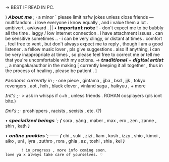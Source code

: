   → BEST IF READ IN PC.

⟩ 𝘼𝙗𝙤𝙪𝙩 𝙢𝙚 ;
· a minor ` please limit nsfw jokes unless close friends
— multifandom . i love everyone i know equally , and i value them a lot . ambivert . awkward . 
|| • 𝗶𝗺𝗽𝗼𝗿𝘁𝗮𝗻𝘁 𝗻𝗼𝘁𝗲 ! - don't expect me to be bubbly all the time . laggy / low internet connection . i have attachment issues . can be sensitive sometimes ..
· i can be very clingy, or distant at times . comfort , feel free to vent , but don't always expect me to reply , though I am a good listener .
 a fellow music lover , pls give suggestions . 
  also if anything, i can be very inappropriate at times , so please feel free to correct me or tell me that you're uncomfortable with my actions.
    → 𝙩𝙧𝙖𝙙𝙞𝙩𝙞𝙤𝙣𝙖𝙡 + 𝙙𝙞𝙜𝙞𝙩𝙖𝙡 𝙖𝙧𝙩𝙞𝙨𝙩 ,, a mangaka/author in the making
[ currently keeping it all together , thus in the process of healing , please be patient . ]

𝘍𝘢𝘯𝘥𝘰𝘮𝘴 𝘤𝘶𝘳𝘳𝘦𝘯𝘵𝘭𝘺 𝘪𝘯 ;
· one piece , gintama , jjba , bsd , jjk , tokyo revengers , aot , hxh , black clover , vinland saga , haikyuu , + more 

𝘐𝘯𝘵'𝘴 ;
· > ask in whisps if c+h , unless friends . ROHAN cosplayers (pls iont bite.) 

𝘋𝘯𝘪'𝘴 ; 
· proshippers , racists , sexists , etc. (?)

• 𝙨𝙥𝙚𝙘𝙞𝙖𝙡𝙞𝙯𝙚𝙙 𝙗𝙚𝙞𝙣𝙜𝙨 `;
⟨ sora , yáng , maber , max , ero , zen , zanne , shin , kath ⟩

• 𝙤𝙣𝙡𝙞𝙣𝙚 𝙥𝙤𝙤𝙠𝙞𝙚𝙨 ′;
—— ⟨ chi , suki , zizi , liam , kosh , izzy , shio , kimoi , aiko , uni , lyra , zuthro , rora , ghia , az , toshi , shia , kei ⟩

           ! in progress , more info coming soon. 
    love ya x always take care of yourselves. ⁠♡
